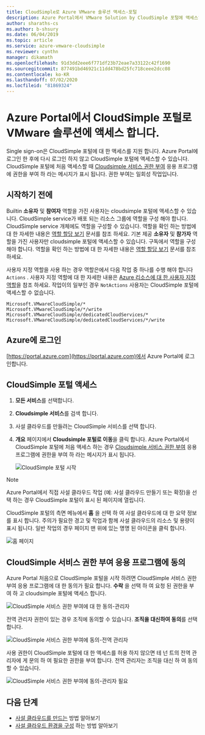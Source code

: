 ```yaml
---
title: CloudSimple로 Azure VMware 솔루션 액세스-포털
description: Azure Portal에서 VMware Solution by CloudSimple 포털에 액세스하는 방법 설명
author: sharaths-cs
ms.author: b-shsury
ms.date: 06/04/2019
ms.topic: article
ms.service: azure-vmware-cloudsimple
ms.reviewer: cynthn
manager: dikamath
ms.openlocfilehash: 91d3dd2eee6f771df23b72eae7a33122c42f1690
ms.sourcegitcommit: 877491bd46921c11dd478bd25fc718ceee2dcc08
ms.contentlocale: ko-KR
ms.lasthandoff: 07/02/2020
ms.locfileid: "81869324"
---
```

# <a name="access-the-vmware-solution-by-cloudsimple-portal-from-the-azure-portal"></a>Azure Portal에서 CloudSimple 포털로 VMware 솔루션에 액세스 합니다.

Single sign-on은 CloudSimple 포털에 대 한 액세스를 지원 합니다. Azure Portal에 로그인 한 후에 다시 로그인 하지 않고 CloudSimple 포털에 액세스할 수 있습니다. CloudSimple 포털에 처음 액세스할 때 [Cloudsimple 서비스 권한 부여](#consent-to-cloudsimple-service-authorization-application) 응용 프로그램에 권한을 부여 하 라는 메시지가 표시 됩니다.  권한 부여는 일회성 작업입니다.

## <a name="before-you-begin"></a>시작하기 전에

Builtin **소유자** 및 **참여자** 역할을 가진 사용자는 cloudsimple 포털에 액세스할 수 있습니다.  CloudSimple service가 배포 되는 리소스 그룹에 역할을 구성 해야 합니다.  CloudSimple service 개체에도 역할을 구성할 수 있습니다.  역할을 확인 하는 방법에 대 한 자세한 내용은 [역할 할당 보기](https://docs.microsoft.com/azure/role-based-access-control/check-access) 문서를 참조 하세요. 기본 제공 **소유자** 및 **참가자** 역할을 가진 사용자만 cloudsimple 포털에 액세스할 수 있습니다.  구독에서 역할을 구성 해야 합니다.  역할을 확인 하는 방법에 대 한 자세한 내용은 [역할 할당 보기](https://docs.microsoft.com/azure/role-based-access-control/check-access) 문서를 참조 하세요.

사용자 지정 역할을 사용 하는 경우 역할은에서 다음 작업 중 하나를 수행 해야 합니다 ```Actions``` .  사용자 지정 역할에 대 한 자세한 내용은 [Azure 리소스에 대 한 사용자 지정 역할](https://docs.microsoft.com/azure/role-based-access-control/custom-roles)을 참조 하세요.  작업이의 일부인 경우 ```NotActions``` 사용자는 CloudSimple 포털에 액세스할 수 없습니다.

```
Microsoft.VMwareCloudSimple/*
Microsoft.VMwareCloudSimple/*/write
Microsoft.VMwareCloudSimple/dedicatedCloudServices/*
Microsoft.VMwareCloudSimple/dedicatedCloudServices/*/write
```

## <a name="sign-in-to-azure"></a>Azure에 로그인

[https://portal.azure.com](https://portal.azure.com)에서 Azure Portal에 로그인합니다.

## <a name="access-the-cloudsimple-portal"></a>CloudSimple 포털 액세스

1. **모든 서비스**를 선택합니다.

2. **Cloudsimple 서비스**를 검색 합니다.

3. 사설 클라우드를 만들려는 CloudSimple 서비스를 선택 합니다.

4. **개요** 페이지에서 **Cloudsimple 포털로 이동**을 클릭 합니다.  Azure Portal에서 CloudSimple 포털에 처음 액세스 하는 경우 [Cloudsimple 서비스 권한 부여](#consent-to-cloudsimple-service-authorization-application) 응용 프로그램에 권한을 부여 하 라는 메시지가 표시 됩니다. 

    ![CloudSimple 포털 시작](media/launch-cloudsimple-portal.png)

> [!NOTE]
> Azure Portal에서 직접 사설 클라우드 작업 (예: 사설 클라우드 만들기 또는 확장)을 선택 하는 경우 CloudSimple 포털이 표시 된 페이지에 열립니다.

CloudSimple 포털의 측면 메뉴에서 **홈** 을 선택 하 여 사설 클라우드에 대 한 요약 정보를 표시 합니다. 주의가 필요한 경고 및 작업과 함께 사설 클라우드의 리소스 및 용량이 표시 됩니다. 일반 작업의 경우 페이지 맨 위에 있는 명명 된 아이콘을 클릭 합니다.

![홈 페이지](media/cloudsimple-portal-home.png)

## <a name="consent-to-cloudsimple-service-authorization-application"></a>CloudSimple 서비스 권한 부여 응용 프로그램에 동의

Azure Portal 처음으로 CloudSimple 포털을 시작 하려면 CloudSimple 서비스 권한 부여 응용 프로그램에 대 한 동의가 필요 합니다.  **수락** 을 선택 하 여 요청 된 권한을 부여 하 고 cloudsimple 포털에 액세스 합니다.

![CloudSimple 서비스 권한 부여에 대 한 동의-관리자](media/cloudsimple-azure-consent.png)

전역 관리자 권한이 있는 경우 조직에 동의할 수 있습니다.  **조직을 대신하여 동의**를 선택합니다.

![CloudSimple 서비스 권한 부여에 동의-전역 관리자](media/cloudsimple-azure-consent-global-admin.png)

사용 권한이 CloudSimple 포털에 대 한 액세스를 허용 하지 않으면 테 넌 트의 전역 관리자에 게 문의 하 여 필요한 권한을 부여 합니다.  전역 관리자는 조직을 대신 하 여 동의할 수 있습니다.

![CloudSimple 서비스 권한 부여에 동의-관리자 필요](media/cloudsimple-azure-consent-requires-administrator.png)

## <a name="next-steps"></a>다음 단계

* [사설 클라우드를 만드는](https://docs.microsoft.com/azure/vmware-cloudsimple/create-private-cloud/) 방법 알아보기
* [사설 클라우드 환경을 구성](quickstart-create-private-cloud.md) 하는 방법 알아보기
